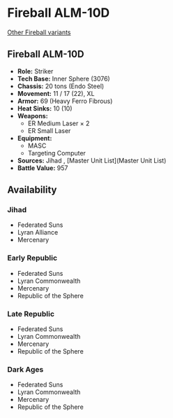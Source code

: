 # Fireball ALM-10D 

[Other Fireball variants](../fireball.md) 

## Fireball ALM-10D 

- **Role:** Striker 
- **Tech Base:** Inner Sphere (3076) 
- **Chassis:** 20 tons (Endo Steel) 
- **Movement:** 11 / 17 (22), XL 
- **Armor:** 69 (Heavy Ferro Fibrous) 
- **Heat Sinks:** 10 (10) 
- **Weapons:** 
  - ER Medium Laser × 2 
  - ER Small Laser 
- **Equipment:** 
  - MASC 
  - Targeting Computer 
- **Sources:** Jihad , [Master Unit List](Master Unit List) 
- **Battle Value:** 957 

## Availability 

### Jihad 

- Federated Suns 
- Lyran Alliance 
- Mercenary 

### Early Republic 

- Federated Suns 
- Lyran Commonwealth 
- Mercenary 
- Republic of the Sphere 

### Late Republic 

- Federated Suns 
- Lyran Commonwealth 
- Mercenary 
- Republic of the Sphere 

### Dark Ages 

- Federated Suns 
- Lyran Commonwealth 
- Mercenary 
- Republic of the Sphere 

